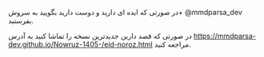 در صورتی که ایده ای دارید و دوست دارید بگویید به سروش+
@mmdparsa_dev
بفرستید.

در صورتی که قصد دارین جدیدترین نسخه را تماشا کنید به آدرس https://mmdparsa-dev.github.io/Nowruz-1405-/eid-noroz.html
مراجعه کنید.
